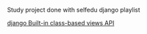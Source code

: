 Study project done with selfedu django playlist

[django Built-in class-based views API](https://docs.djangoproject.com/en/4.2/ref/class-based-views/)

